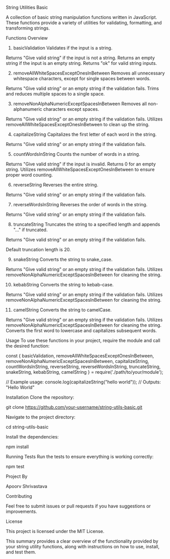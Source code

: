 String Utilities Basic 

A collection of basic string manipulation functions written in JavaScript. These functions provide a variety of utilities for validating, formatting, and transforming strings.

Functions Overview

1. basicValidation
Validates if the input is a string.

Returns "Give valid string" if the input is not a string.
Returns an empty string if the input is an empty string.
Returns "ok" for valid string inputs.

2. removeAllWhiteSpacesExceptOnesInBetween
Removes all unnecessary whitespace characters, except for single spaces between words.

Returns "Give valid string" or an empty string if the validation fails.
Trims and reduces multiple spaces to a single space.

3. removeNonAlphaNumericExceptSpacesInBetween
Removes all non-alphanumeric characters except spaces.

Returns "Give valid string" or an empty string if the validation fails.
Utilizes removeAllWhiteSpacesExceptOnesInBetween to clean up the string.

4. capitalizeString
Capitalizes the first letter of each word in the string.

Returns "Give valid string" or an empty string if the validation fails.

5. countWordsInString
Counts the number of words in a string.

Returns "Give valid string" if the input is invalid.
Returns 0 for an empty string.
Utilizes removeAllWhiteSpacesExceptOnesInBetween to ensure proper word counting.

6. reverseString
Reverses the entire string.

Returns "Give valid string" or an empty string if the validation fails.

7. reverseWordsInString
Reverses the order of words in the string.

Returns "Give valid string" or an empty string if the validation fails.

8. truncateString
Truncates the string to a specified length and appends "..." if truncated.

Returns "Give valid string" or an empty string if the validation fails.

Default truncation length is 20.

9. snakeString
Converts the string to snake_case.

Returns "Give valid string" or an empty string if the validation fails.
Utilizes removeNonAlphaNumericExceptSpacesInBetween for cleaning the string.

10. kebabString
Converts the string to kebab-case.

Returns "Give valid string" or an empty string if the validation fails.
Utilizes removeNonAlphaNumericExceptSpacesInBetween for cleaning the string.

11. camelString
Converts the string to camelCase.

Returns "Give valid string" or an empty string if the validation fails.
Utilizes removeNonAlphaNumericExceptSpacesInBetween for cleaning the string.
Converts the first word to lowercase and capitalizes subsequent words.

Usage
To use these functions in your project, require the module and call the desired function:

const {
    basicValidation,
    removeAllWhiteSpacesExceptOnesInBetween,
    removeNonAlphaNumericExceptSpacesInBetween,
    capitalizeString,
    countWordsInString,
    reverseString,
    reverseWordsInString,
    truncateString,
    snakeString,
    kebabString,
    camelString
} = require('./path/to/your/module');

// Example usage:
console.log(capitalizeString("hello world")); 
// Outputs: "Hello World"

Installation
Clone the repository:

git clone https://github.com/your-username/string-utils-basic.git

Navigate to the project directory:

cd string-utils-basic

Install the dependencies:

npm install

Running Tests
Run the tests to ensure everything is working correctly:

npm test

Project By

Apoorv Shrivastava

Contributing

Feel free to submit issues or pull requests if you have suggestions or improvements.

License

This project is licensed under the MIT License.

This summary provides a clear overview of the functionality provided by your string utility functions, along with instructions on how to use, install, and test them.

